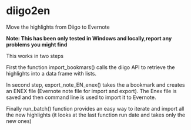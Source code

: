 # diigo2en
Move the highlights from Diigo to Evernote

**Note: This has been only tested in Windows and locally,report any problems you might find**

This works in two steps

First the function import_bookmars() calls the diigo API to retrieve the highlights into a data frame with lists.

In second step, export_note_EN_enex() takes the a bookmark and creates an ENEX file (Evernote note file for import and export).
The Enex file is saved and then command line is used to import it to Evernote.

Finally run_batch() function provides an easy way to iterate and import all the new highlights (it looks at the last function run date and takes only the new ones)



